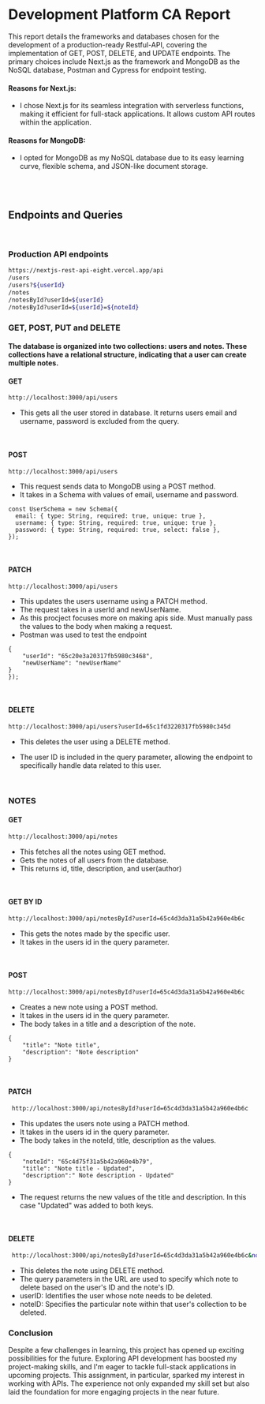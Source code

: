 # Development Platform CA Report

This report details the frameworks and databases chosen for the development of a production-ready Restful-API,
covering the implementation of GET, POST, DELETE, and UPDATE endpoints. 
The primary choices include Next.js as the framework and MongoDB as the NoSQL database, Postman and Cypress for endpoint testing. 

#### Reasons for Next.js:

- I chose Next.js for its seamless integration with serverless functions, making it efficient for full-stack applications. It allows custom API routes within the application.

#### Reasons for MongoDB:

- I opted for MongoDB as my NoSQL database due to its easy learning curve, flexible schema, and JSON-like document storage.


<br>
<br>


## Endpoints and Queries
<br>

### Production API endpoints
``` bash
https://nextjs-rest-api-eight.vercel.app/api
/users
/users?${userId}
/notes
/notesById?userId=${userId}
/notesById?userId=${userId}=${noteId}
```
### GET, POST, PUT and DELETE
#### The database is organized into two collections: users and notes. These collections have a relational structure, indicating that a user can create multiple notes.

#### GET
```bash
http://localhost:3000/api/users
```
- This gets all the user stored in database. It returns users email and username, password is excluded from the query.
<br>

#### POST 
```bash
http://localhost:3000/api/users
```
- This request sends data to MongoDB using a POST method.
- It takes in a Schema with values of email, username and password. 

```
const UserSchema = new Schema({
  email: { type: String, required: true, unique: true },
  username: { type: String, required: true, unique: true },
  password: { type: String, required: true, select: false }, 
});
```
<br>

#### PATCH
```bash
http://localhost:3000/api/users
```
- This updates the users username using a PATCH method.
- The request takes in a userId and newUserName.
- As this procject focuses more on making apis side. Must manually pass the values to the body when making a request.
-  Postman was used to test the endpoint

```
{
    "userId": "65c20e3a20317fb5980c3468",
    "newUserName": "newUserName"
}
});
```
<br>

#### DELETE
```bash
http://localhost:3000/api/users?userId=65c1fd3220317fb5980c345d
```
- This deletes the user using a DELETE method.
- The user ID is included in the query parameter, allowing the endpoint to specifically handle data related to this user.

  <br>

### NOTES

#### GET
  ```bash
  http://localhost:3000/api/notes
  ```
- This fetches all the notes using GET method.
- Gets the notes of all users from the database.
- This returns id, title, description, and user(author)

<br>

#### GET BY ID
  ```bash
  http://localhost:3000/api/notesById?userId=65c4d3da31a5b42a960e4b6c
  ```
  - This gets the notes made by the specific user.
  - It takes in the users id in the query parameter.

<br>

#### POST
  ```bash
  http://localhost:3000/api/notesById?userId=65c4d3da31a5b42a960e4b6c
  ```
- Creates a new note using a POST method.
- It takes in the users id in the query parameter.
- The body takes in a title and a description of the note.
  
```
{
    "title": "Note title",
    "description": "Note description"
}
```

<br>

#### PATCH
 ```bash
  http://localhost:3000/api/notesById?userId=65c4d3da31a5b42a960e4b6c
  ```
- This updates the users note using a PATCH method.
- It takes in the users id in the query parameter.
- The body takes in the noteId, title, description as the values.
```
{
    "noteId": "65c4d75f31a5b42a960e4b79",
    "title": "Note title - Updated",
    "description":" Note description - Updated"
}
```
- The request returns the new values of the title and description. In this case "Updated" was added to both keys.

<br>

#### DELETE
 ```bash
  http://localhost:3000/api/notesById?userId=65c4d3da31a5b42a960e4b6c&noteId=65c4d953c38e717d3b20238d
  ```
- This deletes the note using DELETE method.
- The query parameters in the URL are used to specify which note to delete based on the user's ID and the note's ID.
- userID: Identifies the user whose note needs to be deleted.
- noteID: Specifies the particular note within that user's collection to be deleted.

### Conclusion

Despite a few challenges in learning, this project has opened up exciting possibilities for the future. Exploring API development has boosted my project-making skills, and I'm eager to tackle full-stack applications in upcoming projects. This assignment, in particular, sparked my interest in working with APIs. The experience not only expanded my skill set but also laid the foundation for more engaging projects in the near future.
  






